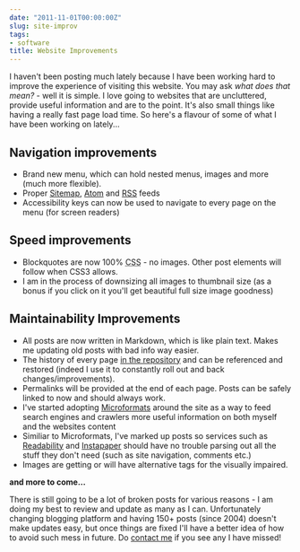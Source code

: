 ```yaml
---
date: "2011-11-01T00:00:00Z"
slug: site-improv
tags:
- software
title: Website Improvements
---
```


I haven't been posting much lately because I have been 
working hard to improve the experience of visiting this
website. You may ask *what does that mean?* - well it is
simple. I love going to websites that are uncluttered, 
provide useful information and are to the point. It's
also small things like having a really fast page load
time. So here's a flavour of some of what I have 
been working on lately...


## Navigation improvements

- Brand new menu, which can hold nested menus, images 
and more (much more flexible).
- Proper [Sitemap][], [Atom][] and [RSS][] feeds
- Accessibility keys can now be used to navigate to 
every page on the menu (for screen readers)

## Speed improvements

- Blockquotes are now 100% <acronym title="Cascading Style Sheets">CSS</acronym> - no images. Other post 
 elements will follow when CSS3 allows.
- I am in the process of downsizing all images 
to thumbnail size (as a bonus if you click on 
it you'll get beautiful full size image goodness)


## Maintainability Improvements

- All posts are now written in Markdown, which is like plain 
text. Makes me updating old posts with bad info way easier.
- The history of every page [in the repository][repo] and can 
be referenced and restored (indeed I use it to constantly 
roll out and back changes/improvements).
- Permalinks will be provided at the end of each page. Posts 
can be safely linked to now and should always work.
- I've started adopting [Microformats][] around the site as 
a way to feed search engines and crawlers more useful information 
on both myself and the websites content
- Similiar to Microformats, I've marked up posts so services 
such as [Readability][] and [Instapaper][] should have no 
trouble parsing out all the stuff they don't need (such 
as site navigation, comments etc.)
- Images are getting or will have alternative tags for the 
visually impaired.

**and more to come...**

There is still going to be a lot of broken posts for various 
reasons - I am doing my best to review and update as many as 
I can. Unfortunately changing blogging platform and having 150+ 
posts (since 2004) doesn't make updates easy, but once things 
are fixed I'll have a better idea of how to avoid such mess 
in future. Do [contact me][] if you see any I have missed!

[Sitemap]: /sitemap.xml "Neil Grogan's Sitemap"
[Atom]: /atom.xml "Neil Grogan's Atom Feed"
[RSS]: /rss.xml "Neil Grogan's RSS Feed"
[repo]: https://github.com/dueyfinster/dueyfinster.github.com "My Github Repo"
[Microformats]: http://microformats.org/ "Microformats"
[Readability]: http://www.readability.com/ "Readability"
[Instapaper]: http://www.instapaper.com/ "Instapaper"
[contact me]: /contact/